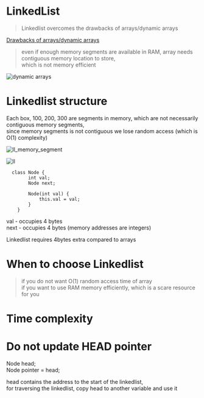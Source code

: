 # LinkedList

> Linkedlist overcomes the drawbacks of arrays/dynamic arrays  

<ins>Drawbacks of arrays/dynamic arrays</ins>  

> even if enough memory segments are available in RAM, array needs contiguous memory location to store,  
> which is not memory efficient

![dynamic arrays](https://user-images.githubusercontent.com/16437905/169188095-0e01d3ad-54b9-4eb1-b7d5-66131064310e.jpg)

# Linkedlist structure

Each box, 100, 200, 300 are segments in memory, which are not necessarily contiguous memory segments,  
since memory segments is not contiguous we lose random access (which is O(1) complexity)  

![ll_memory_segment](https://user-images.githubusercontent.com/16437905/169190533-00ebe3c0-c16d-4952-8212-bc8c38e5610b.png)

![ll](https://user-images.githubusercontent.com/16437905/169188814-584df4f0-c3ff-4a53-a92f-9ffa9f62f76e.png)

```
  class Node {
        int val;
        Node next;

        Node(int val) {
            this.val = val;
        }
    }
```  
val - occupies 4 bytes  
next - occupies 4 bytes (memory addresses are integers)  

Linkedlist requires 4bytes extra compared to arrays  

# When to choose Linkedlist

> if you do not want O(1) random access time of array  
> if you want to use RAM memory efficiently, which is a scare resource for you  

# Time complexity


# Do not update HEAD pointer

Node head;   
Node pointer = head;  

head contains the address to the start of the linkedlist,  
for traversing the linkedlist, copy head to another variable and use it
